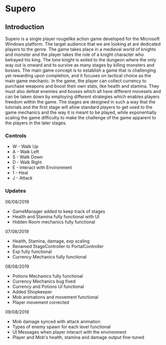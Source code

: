 # Supero

## Introduction
Supero is a single player rougelike action game developed for the Microsoft Windows platform. The target audience that we are looking at are dedicated players to the genre. The game takes place in a medieval world of knights and monster and the player takes the role of a knight character who betrayed his king. The lone knight is exiled to the dungeon where the only way out is onward and to survive as many stages by killing monsters and bosses. The main game concept is to establish a game that is challenging yet rewarding upon completion, and it focuses on tactical choice as the main game mechanic. In the game, the player can collect currency to purchase weapons and boost their own stats, like health and stamina. They must also defeat enemies and bosses which all have different movesets and can be taken down by employing different strategies which enables players freedom within the game. The stages are designed in such a way that the tutorials and the first stage will allow standard players to get used to the game mechanics and the way it is meant to be played, while exponentially scaling the game difficulty to make the challenge of the game apparent to the players in the later stages.

### Controls 
* W - Walk Up
* A - Walk Left
* S - Walk Down
* D - Walk Right
* E - Interact with Environment
* 1 - Heal
* J - Attack

### Updates
06/08/2019
 * GameManager added to keep track of stages
 * Health and Stamina fully functional with UI
 * Hidden Room mechanics fully functional
 
 07/08/2019
 * Health, Stamina, damage, exp scaling
 * Renamed StageController to PortalController
 * Exp fully functional
 * Currency Mechanics fully functional
 
 08/08/2019
 * Potions Mechanics fully functional
 * Currency Mechanics bug fixed
 * Currency and Potions UI functional
 * Added Shopkeeper
 * Mob animations and movement functional
 * Player movement corrected
 
 09/08/2019
 * Mob damage synced with attack animation
 * Types of enemy spawn for each level functional
 * UI Messages when player interact with the environment
 * Player and Mob's health, stamina and damage output fine-tuned
 
